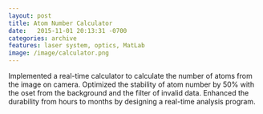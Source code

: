 ```yaml
---
layout: post
title: Atom Number Calculator
date:   2015-11-01 20:13:31 -0700
categories: archive
features: laser system, optics, MatLab
image: /image/calculator.png
---
```

Implemented a  real-time calculator to calculate the number of atoms from the image on camera. Optimized the stability of atom number by 50% with the o set from the background and the filter of invalid data. Enhanced the durability from hours to months by designing a real-time analysis program.
